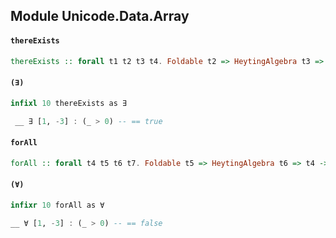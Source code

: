 ## Module Unicode.Data.Array

#### `thereExists`

``` purescript
thereExists :: forall t1 t2 t3 t4. Foldable t2 => HeytingAlgebra t3 => t1 -> t2 t4 -> (t4 -> t3) -> t3
```

#### `(∃)`

``` purescript
infixl 10 thereExists as ∃
```

```purescript
 __ ∃ [1, -3] : (_ > 0) -- == true
```

#### `forAll`

``` purescript
forAll :: forall t4 t5 t6 t7. Foldable t5 => HeytingAlgebra t6 => t4 -> t5 t7 -> (t7 -> t6) -> t6
```

#### `(∀)`

``` purescript
infixr 10 forAll as ∀
```

```purescript
__ ∀ [1, -3] : (_ > 0) -- == false
```


